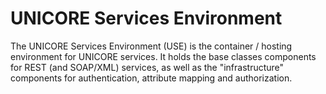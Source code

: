 # UNICORE Services Environment

The UNICORE Services Environment (USE) is the container / hosting environment
for UNICORE services. It holds the base classes components for REST
(and SOAP/XML) services, as well as the "infrastructure" components
for authentication, attribute mapping and authorization.

